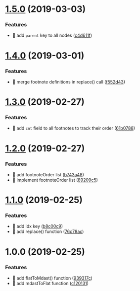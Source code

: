 # [1.5.0](https://github.com/streamich/mdast-flat/compare/v1.4.0...v1.5.0) (2019-03-03)


### Features

* 🎸 add `parent` key to all nodes ([c4d611f](https://github.com/streamich/mdast-flat/commit/c4d611f))

# [1.4.0](https://github.com/streamich/mdast-flat/compare/v1.3.0...v1.4.0) (2019-03-01)


### Features

* 🎸 merge footnote definitions in replace() call ([f552d43](https://github.com/streamich/mdast-flat/commit/f552d43))

# [1.3.0](https://github.com/streamich/mdast-flat/compare/v1.2.0...v1.3.0) (2019-02-27)


### Features

* 🎸 add `cnt` field to all footnotes to track their order ([61b0788](https://github.com/streamich/mdast-flat/commit/61b0788))

# [1.2.0](https://github.com/streamich/mdast-flat/compare/v1.1.0...v1.2.0) (2019-02-27)


### Features

* 🎸 add footnoteOrder list ([b743a48](https://github.com/streamich/mdast-flat/commit/b743a48))
* 🎸 implement footnoteOrder list ([89209c5](https://github.com/streamich/mdast-flat/commit/89209c5))

# [1.1.0](https://github.com/streamich/mdast-flat/compare/v1.0.0...v1.1.0) (2019-02-25)


### Features

* 🎸 add idx key ([b8c00c9](https://github.com/streamich/mdast-flat/commit/b8c00c9))
* 🎸 add replace() function ([76c78ac](https://github.com/streamich/mdast-flat/commit/76c78ac))

# 1.0.0 (2019-02-25)


### Features

* 🎸 add flatToMdast() function ([939317c](https://github.com/streamich/mdast-flat/commit/939317c))
* 🎸 add mdastToFlat function ([c120131](https://github.com/streamich/mdast-flat/commit/c120131))
